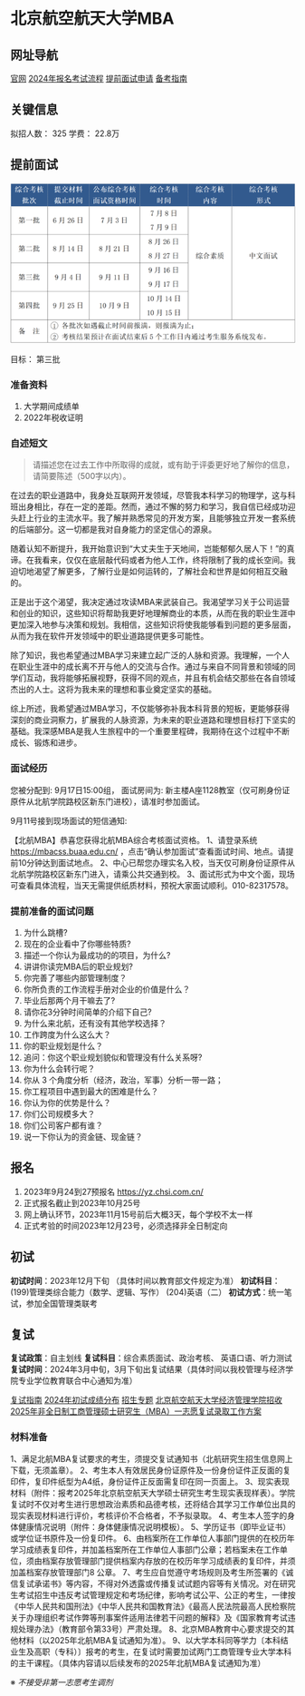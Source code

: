 # 北京航空航天大学MBA

## 网址导航

[官网](https://mba.buaa.edu.cn/ )
[2024年报名考试流程](https://mba.buaa.edu.cn/info/1206/6835.htm )
[提前面试申请](https://mbacss.buaa.edu.cn )
[备考指南](https://zhuanlan.zhihu.com/p/642419331 )
## 关键信息

拟招人数： 325
学费： 22.8万

## 提前面试

![](../pics/bhtqms_2024_01.png)

目标： 第三批

### 准备资料

1. 大学期间成绩单
2. 2022年税收证明

### 自述短文
> 请描述您在过去工作中所取得的成就，或有助于评委更好地了解你的信息，请简要陈述（500字以内）。

在过去的职业道路中，我身处互联网开发领域，尽管我本科学习的物理学，这与科班出身相比，存在一定的差距。然而，通过不懈的努力和学习，我自信已经成功迎头赶上行业的主流水平。我了解并熟悉常见的开发方案，且能够独立开发一套系统的后端部分。这一切都是我对自身能力的坚定信心的源泉。

随着认知不断提升，我开始意识到“大丈夫生于天地间，岂能郁郁久居人下！”的真谛。在我看来，仅仅在底层敲代码或者为他人工作，终将限制了我的成长空间。我迫切地渴望了解更多，了解行业是如何运转的，了解社会和世界是如何相互交融的。

正是出于这个渴望，我决定通过攻读MBA来武装自己。我渴望学习关于公司运营和创业的知识，这些知识将帮助我更好地理解商业的本质，从而在我的职业生涯中更加深入地参与决策和规划。我相信，这些知识将使我能够看到问题的更多层面，从而为我在软件开发领域中的职业道路提供更多可能性。

除了知识，我也希望通过MBA学习来建立起广泛的人脉和资源。我理解，一个人在职业生涯中的成长离不开与他人的交流与合作。通过与来自不同背景和领域的同学们互动，我将能够拓展视野，获得不同的观点，并且有机会结交那些在各自领域杰出的人士。这将为我未来的理想和事业奠定坚实的基础。

综上所述，我希望通过MBA学习，不仅能够弥补我本科背景的短板，更能够获得深刻的商业洞察力，扩展我的人脉资源，为未来的职业道路和理想目标打下坚实的基础。我深感MBA是我人生旅程中的一个重要里程碑，我期待在这个过程中不断成长、锻炼和进步。

### 面试经历

您被分配到: 9月17日15:00组， 面试房间为: 新主楼A座1128教室（仅可刷身份证原件从北航学院路校区新东门进校），请准时参加面试。

9月11号接到现场面试的短信通知:

【北航MBA】恭喜您获得北航MBA综合考核面试资格。
1、请登录系统 https://mbacss.buaa.edu.cn/ ，点击“确认参加面试”查看面试时间、地点。请提前10分钟达到面试地点。
2、中心已帮您办理实名入校，当天仅可刷身份证原件从北航学院路校区新东门进入，请乘公共交通到校。
3、面试形式为中文个面，现场可查看具体流程，当天无需提供纸质材料，预祝大家面试顺利。010-82317578。


### 提前准备的面试问题

1. 为什么跳槽?
1. 现在的企业看中了你哪些特质?
1. 描述一个你认为最成功的的项目，为什么?
1. 讲讲你读完MBA后的职业规划?
1. 你完善了哪些内部管理制度？
1. 你所负责的工作流程手册对企业的价值是什么？
1. 毕业后那两个月干嘛去了?
1. 请你花3分钟时间简单的介绍下自己?
1. 为什么来北航，还有没有其他学校选择？
1. 工作跨度为什么这么大？
1. 你的职业规划是什么？
1. 追问：你这个职业规划貌似和管理没有什么关系呀?
1. 你为什么会转行呢？
1. 你从 3 个角度分析（经济，政治，军事）分析一带一路；
1. 你工程项目中遇到最大的困难是什么？
1. 你认为你的优势是什么？
1. 你们公司规模多大？
1. 你们公司客户都有谁？
1. 说一下你认为的资金链、现金链？

## 报名

1. 2023年9月24到27预报名 https://yz.chsi.com.cn/
1. 正式报名截止到2023年10月25号
1. 网上确认环节，2023年11月15号前后大概3天，每个学校不太一样
1. 正式考验的时间2023年12月23号，必须选择非全日制定向

## 初试

**初试时间**：2023年12月下旬 （具体时间以教育部文件规定为准）
**初试科目**：(199)管理类综合能力（数学、逻辑、写作） (204)英语（二）
**初试方式**：统一笔试，参加全国管理类联考

## 复试  

**复试政策**：自主划线
**复试科目**：综合素质面试、政治考核、 英语口语、听力测试
**复试时间**：2024年3月中旬，3月下旬出复试结果（具体时间以我校管理与经济学院专业学位教育联合中心通知为准）

[复试指南](https://zhuanlan.zhihu.com/p/586603649)
[2024年初试成绩分布](https://www.educity.cn/mba/5318398.html)
[招生专题](https://www.mbachina.com/zt/2024/buaaMBA/)
[北京航空航天大学经济管理学院招收2025年非全日制工商管理硕士研究生（MBA）一志愿复试录取工作方案](https://mba.buaa.edu.cn/info/1014/7532.htm)


### 材料准备

1、满足北航MBA复试要求的考生，须提交复试通知书（北航研究生招生信息网上下载，无须盖章）。 
2、考生本人有效居民身份证原件及一份身份证件正反面的复印件，复印件纸型为A4纸，身份证件正反面需复印在同一页面上。 
3、现实表现材料（附件：报考2025年北京航空航天大学硕士研究生考生现实表现样表）。学院复试时不仅对考生进行思想政治素质和品德考核，还将结合其学习工作单位出具的现实表现材料进行评价，考核评价不合格者，不予拟录取。
4、考生本人签字的身体健康情况说明（附件：身体健康情况说明模板）。
5、学历证书（即毕业证书）或学位证书原件及一份复印件。
6、由档案所在工作单位人事部门提供的在校历年学习成绩表复印件，并加盖档案所在工作单位人事部门公章；若档案未在工作单位，须由档案存放管理部门提供档案内存放的在校历年学习成绩表的复印件，并须加盖档案存放管理部门8 公章。
7、考生应自觉遵守考场规则及考生所签署的《诚信复试承诺书》等内容，不得对外透露或传播复试试题内容等有关情况。对在研究生考试招生中违反考试管理规定和考场纪律，影响考试公平、公正的考生，一律按《中华人民共和国刑法》《中华人民共和国教育法》《最高人民法院最高人民检察院关于办理组织考试作弊等刑事案件适用法律若干问题的解释》及《国家教育考试违规处理办法》（教育部令第33号）严肃处理。
8、北京MBA教育中心要求提交的其他材料（以2025年北航MBA复试通知为准）。
9、以大学本科同等学力〔本科结业生及高职（专科）〕报考的考生，在复试时需要加试两门工商管理专业大学本科的主干课程。（具体内容请以后续发布的2025年北航MBA复试通知为准）

※ _不接受非第一志愿考生调剂_